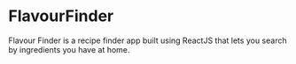 # FlavourFinder
Flavour Finder is a recipe finder app built using ReactJS that lets you search by ingredients you have at home.
